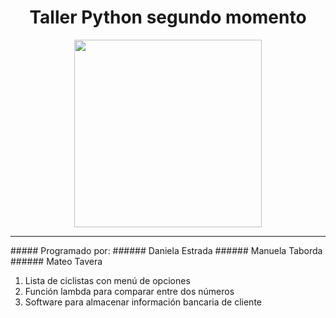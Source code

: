 <h1 align="center"> Taller Python segundo momento </h1>
<p align="center">
 <img src="https://firebasestorage.googleapis.com/v0/b/logos-1a888.appspot.com/o/logo.png?alt=media&token=0fac1960-baec-4075-84a2-59ccf1e3ca7e" 
 width="300" height="">  
</p>
<hr>
##### Programado por: 
###### Daniela Estrada
###### Manuela Taborda
###### Mateo Tavera
<ol>
  <li> <span> Lista de ciclistas con menú de opciones </span> </li>
  <li> <span> Función lambda para comparar entre dos números </span> </li>
  <li> <span> Software para almacenar información bancaria de cliente </span> </li>
</ol>
